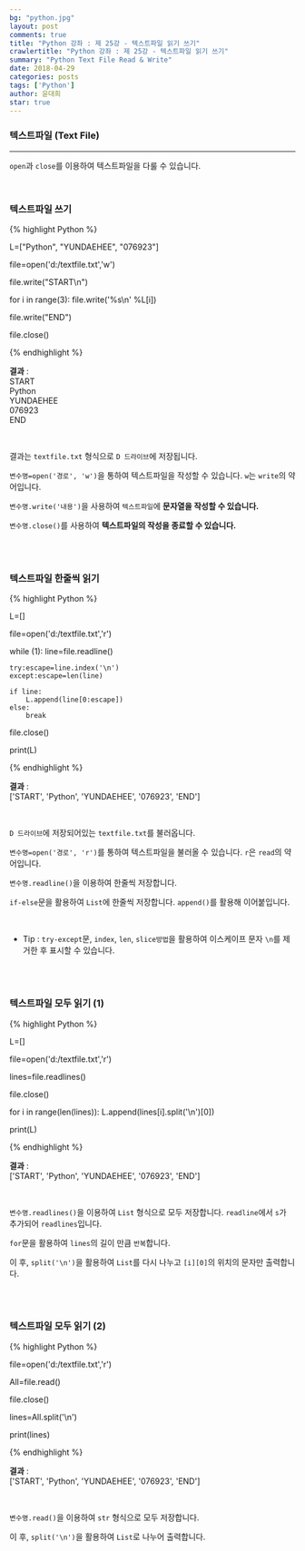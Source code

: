 ```yaml
---
bg: "python.jpg"
layout: post
comments: true
title: "Python 강좌 : 제 25강 - 텍스트파일 읽기 쓰기"
crawlertitle: "Python 강좌 : 제 25강 - 텍스트파일 읽기 쓰기"
summary: "Python Text File Read & Write"
date: 2018-04-29
categories: posts
tags: ['Python']
author: 윤대희
star: true
---
```


### 텍스트파일 (Text File) ###
----------
`open`과 `close`를 이용하여 텍스트파일을 다룰 수 있습니다.

<br>

<h3>텍스트파일 쓰기</h3>
{% highlight Python %}

L=["Python", "YUNDAEHEE", "076923"]

file=open('d:/textfile.txt','w')

file.write("START\n")

for i in range(3):
    file.write('%s\n' %L[i])

file.write("END")

file.close()

{% endhighlight %}

**결과**
:    
START<br>
Python<br>
YUNDAEHEE<br>
076923<br>
END<br>

<br>

결과는 `textfile.txt` 형식으로 `D 드라이브`에 저장됩니다.

`변수명=open('경로', 'w')`을 통하여 텍스트파일을 작성할 수 있습니다. `w`는 `write`의 약어입니다.

`변수명.write('내용')`을 사용하여 `텍스트파일`에 **문자열을 작성할 수 있습니다.**

`변수명.close()`를 사용하여 **텍스트파일의 작성을 종료할 수 있습니다.**

<br>
<br>

<h3>텍스트파일 한줄씩 읽기</h3>
{% highlight Python %}

L=[]

file=open('d:/textfile.txt','r')

while (1):
    line=file.readline()

    try:escape=line.index('\n')
    except:escape=len(line)
    
    if line:
        L.append(line[0:escape])
    else:
        break
    
file.close()

print(L)

{% endhighlight %}

**결과**
:    
['START', 'Python', 'YUNDAEHEE', '076923', 'END']

<br>

`D 드라이브`에 저장되어있는 `textfile.txt`를 불러옵니다.

`변수명=open('경로', 'r')`를 통하여 텍스트파일을 불러올 수 있습니다. `r`은 `read`의 약어입니다.

`변수명.readline()`을 이용하여 한줄씩 저장합니다.

`if-else`문을 활용하여 `List`에 한줄씩 저장합니다. `append()`를 활용해 이어붙입니다.

<br>

* Tip : `try-except`문, `index`, `len`, `slice방법`을 활용하여 이스케이프 문자 `\n`를 제거한 후 표시할 수 있습니다.

<br>
<br>

<h3>텍스트파일 모두 읽기 (1)</h3>
{% highlight Python %}

L=[]

file=open('d:/textfile.txt','r')

lines=file.readlines()

file.close()

for i in range(len(lines)):
    L.append(lines[i].split('\n')[0])

print(L)

{% endhighlight %}

**결과**
:    
['START', 'Python', 'YUNDAEHEE', '076923', 'END']

<br>

`변수명.readlines()`을 이용하여 `List` 형식으로 모두 저장합니다. `readline`에서 `s`가 추가되어 `readlines`입니다.

`for`문을 활용하여 `lines`의 길이 만큼 `반복`합니다.

이 후, `split('\n')`을 활용하여 `List`를 다시 나누고 `[i][0]`의 위치의 문자만 출력합니다.

<br>
<br>

<h3>텍스트파일 모두 읽기 (2)</h3>
{% highlight Python %}

file=open('d:/textfile.txt','r')

All=file.read()

file.close()

lines=All.split('\n')

print(lines)

{% endhighlight %}

**결과**
:    
['START', 'Python', 'YUNDAEHEE', '076923', 'END']

<br>

`변수명.read()`을 이용하여 `str` 형식으로 모두 저장합니다. 

이 후, `split('\n')`을 활용하여 `List`로 나누어 출력합니다.

